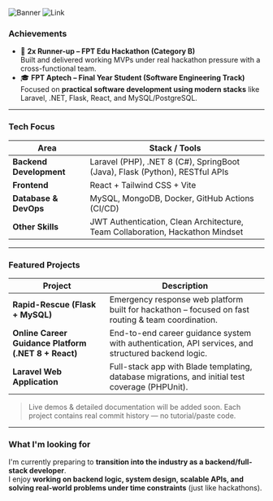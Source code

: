 ![Banner](https://capsule-render.vercel.app/api?type=rect&color=0D1117&height=100&section=header&text=Kai%20Quincy%20—%20Full-Stack%20Developer&fontColor=FFFFFF&fontSize=28&fontAlign=50&fontAlignY=60)
![Link](https://aptech.fpt.edu.vn/)
### Achievements

- 🥈 **2x Runner-up – FPT Edu Hackathon (Category B)**  
  Built and delivered working MVPs under real hackathon pressure with a cross-functional team.  
- 🎓 **FPT Aptech – Final Year Student (Software Engineering Track)**  
  Focused on **practical software development using modern stacks** like Laravel, .NET, Flask, React, and MySQL/PostgreSQL.

---

### Tech Focus

| Area | Stack / Tools |
|------|--------------|
| **Backend Development** | Laravel (PHP), .NET 8 (C#), SpringBoot (Java), Flask (Python), RESTful APIs |
| **Frontend** | React + Tailwind CSS + Vite |
| **Database & DevOps** | MySQL, MongoDB, Docker, GitHub Actions (CI/CD) |
| **Other Skills** | JWT Authentication, Clean Architecture, Team Collaboration, Hackathon Mindset |

---

### Featured Projects

| Project | Description |
|--------|------------|
| **Rapid-Rescue (Flask + MySQL)** | Emergency response web platform built for hackathon – focused on fast routing & team coordination. |
| **Online Career Guidance Platform (.NET 8 + React)** | End-to-end career guidance system with authentication, API services, and structured backend logic. |
| **Laravel Web Application** | Full-stack app with Blade templating, database migrations, and initial test coverage (PHPUnit). |

> Live demos & detailed documentation will be added soon. Each project contains real commit history — no tutorial/paste code.

---

### What I'm looking for

I'm currently preparing to **transition into the industry as a backend/full-stack developer**.  
I enjoy **working on backend logic, system design, scalable APIs, and solving real-world problems under time constraints** (just like hackathons).
